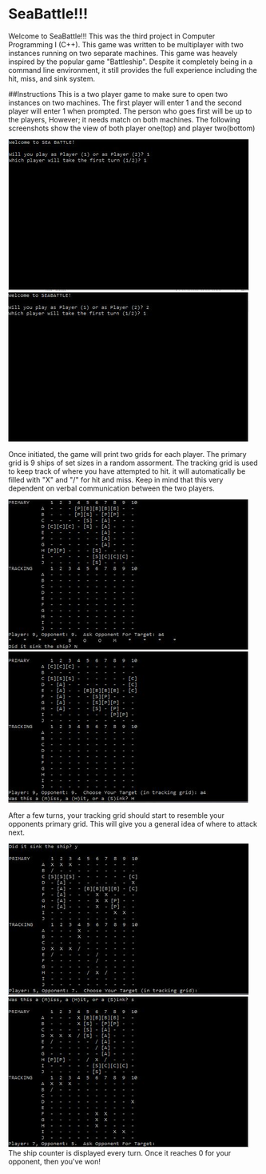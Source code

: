 # SeaBattle!!!
Welcome to SeaBattle!!! This was the third project in Computer Programming I (C++). This game was written to be multiplayer with two instances running on two separate machines. This game was heavely inspired by the popular game "Battleship". Despite it completely being in a command line environment, it still provides the full experience including the hit, miss, and sink system. 

##Instructions
This is a two player game to make sure to open two instances on two machines. The first player will enter 1 and the second player will enter 1 when prompted. The person who goes first will be up to the players, However; it needs match on both machines. The following screenshots show the view of both player one(top) and player two(bottom)

![alt text](https://github.com/Johnlin2922/SeaBattle/blob/master/Screenshots/1.JPG "initial screen")![alt text](https://github.com/Johnlin2922/SeaBattle/blob/master/Screenshots/4.JPG "initial screen")

Once initiated, the game will print two grids for each player. The primary grid is 9 ships of set sizes in a random assorment. The tracking grid is used to keep track of where you have attempted to hit. it will automatically be filled with "X" and "/" for hit and miss. Keep in mind that this very dependent on verbal communication between the two players. 

![alt text](https://github.com/Johnlin2922/SeaBattle/blob/master/Screenshots/8.JPG "initial screen")![alt text](https://github.com/Johnlin2922/SeaBattle/blob/master/Screenshots/7.JPG "initial screen")

After a few turns, your tracking grid should start to resemble your opponents primary grid. This will give you a general idea of where to attack next. 

![alt text](https://github.com/Johnlin2922/SeaBattle/blob/master/Screenshots/9.JPG "initial screen")![alt text](https://github.com/Johnlin2922/SeaBattle/blob/master/Screenshots/10.JPG "initial screen")
The ship counter is displayed every turn. Once it reaches 0 for your opponent, then you've won!
